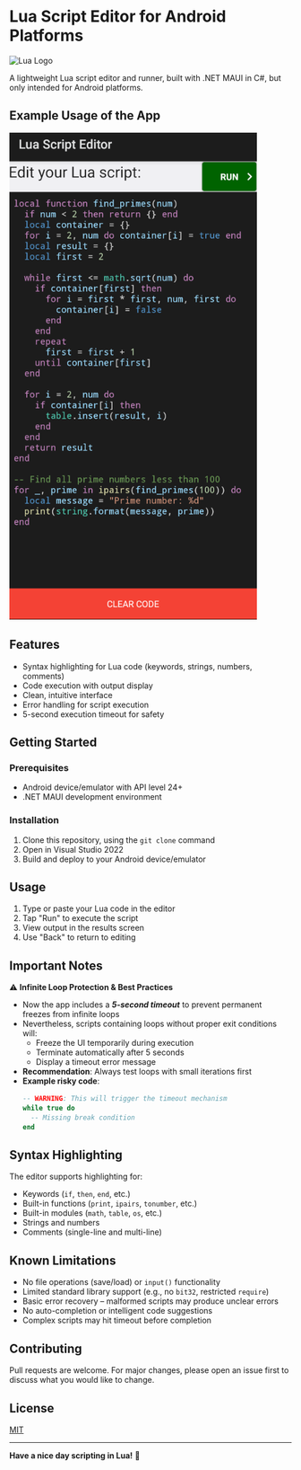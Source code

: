 # Lua Script Editor for Android Platforms

![Lua Logo](https://www.lua.org/images/logos/lua-logo.gif)

A lightweight Lua script editor and runner, built with .NET MAUI in C#, but only intended for Android platforms.

## Example Usage of the App

![](example_usage.png)

## Features

- Syntax highlighting for Lua code (keywords, strings, numbers, comments)
- Code execution with output display
- Clean, intuitive interface
- Error handling for script execution
- 5-second execution timeout for safety

## Getting Started

### Prerequisites
- Android device/emulator with API level 24+
- .NET MAUI development environment

### Installation
1. Clone this repository, using the `git clone` command
2. Open in Visual Studio 2022
3. Build and deploy to your Android device/emulator

## Usage

1. Type or paste your Lua code in the editor
2. Tap "Run" to execute the script
3. View output in the results screen
4. Use "Back" to return to editing

## Important Notes  

⚠ **Infinite Loop Protection & Best Practices**  
- Now the app includes a _**5-second timeout**_ to prevent permanent freezes from infinite loops  
- Nevertheless, scripts containing loops without proper exit conditions will:  
  - Freeze the UI temporarily during execution
  - Terminate automatically after 5 seconds
  - Display a timeout error message
- **Recommendation**: Always test loops with small iterations first  
- **Example risky code**:  
  ```lua
  -- WARNING: This will trigger the timeout mechanism
  while true do 
    -- Missing break condition
  end
  ```

## Syntax Highlighting
The editor supports highlighting for:
- Keywords (`if`, `then`, `end`, etc.)
- Built-in functions (`print`, `ipairs`, `tonumber`, etc.)
- Built-in modules (`math`, `table`, `os`, etc.)
- Strings and numbers
- Comments (single-line and multi-line)

## Known Limitations  
- No file operations (save/load) or `input()` functionality
- Limited standard library support (e.g., no `bit32`, restricted `require`)
- Basic error recovery – malformed scripts may produce unclear errors
- No auto-completion or intelligent code suggestions
- Complex scripts may hit timeout before completion

## Contributing
Pull requests are welcome. For major changes, please open an issue first to discuss what you would like to change.

## License
[MIT](https://choosealicense.com/licenses/mit/)

---
**Have a nice day scripting in Lua!** 🚀
